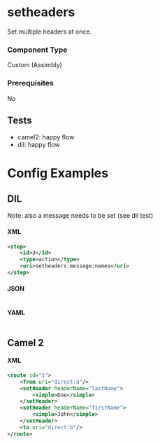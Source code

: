 # setheaders

Set multiple headers at once.

### Component Type

Custom (Assimbly)

### Prerequisites

No

## Tests

- camel2: happy flow
- dil: happy flow

# Config Examples

## DIL

Note: also a message needs to be set (see dil test)

#### XML

```xml
<step>
    <id>3</id>
    <type>action</type>
    <uri>setheaders:message:names</uri>
</step>

```

#### JSON

```json

```

#### YAML

```yaml

```

## Camel 2

#### XML

```xml
<route id="1">
    <from uri="direct:a"/>
    <setHeader headerName="lastName">
        <simple>Doe</simple>
    </setHeader>
    <setHeader headerName="firstName">
        <simple>John</simple>
    </setHeader>
    <to uri="direct:b"/>
</route>
```



